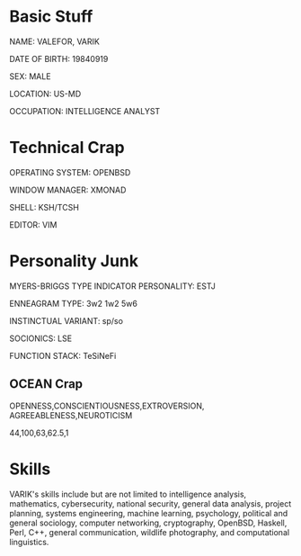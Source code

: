 # Basic Stuff

NAME: VALEFOR, VARIK

DATE OF BIRTH: 19840919

SEX: MALE

LOCATION: US-MD

OCCUPATION: INTELLIGENCE ANALYST

# Technical Crap

OPERATING SYSTEM: OPENBSD

WINDOW MANAGER: XMONAD

SHELL: KSH/TCSH

EDITOR: VIM
# Personality Junk
MYERS-BRIGGS TYPE INDICATOR PERSONALITY: ESTJ

ENNEAGRAM TYPE: 3w2 1w2 5w6

INSTINCTUAL VARIANT: sp/so

SOCIONICS: LSE

FUNCTION STACK: TeSiNeFi
## OCEAN Crap
OPENNESS,CONSCIENTIOUSNESS,EXTROVERSION, AGREEABLENESS,NEUROTICISM

44,100,63,62.5,1
# Skills
VARIK's skills include but are not limited to intelligence analysis, mathematics, cybersecurity, national security, general data analysis, project planning, systems engineering, machine learning, psychology, political and general sociology, computer networking, cryptography, OpenBSD, Haskell, Perl, C++, general communication, wildlife photography, and computational linguistics.
